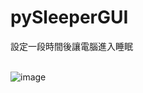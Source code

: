 # pySleeperGUI
設定一段時間後讓電腦進入睡眠 

\
![image](https://github.com/hhjjy/pySleeperGUI/assets/45664168/4e22b31d-f136-406b-924a-f6a8fe63e4d6)
